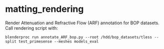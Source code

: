 # matting_rendering

Render Attenuation and Refractive Flow (ARF) annotation for BOP datasets. Call rendering script with:
```
blenderproc run annotate_ARF_bop.py --root /hdd/bop_datasets/tless --split test_primesense --meshes models_eval
```

